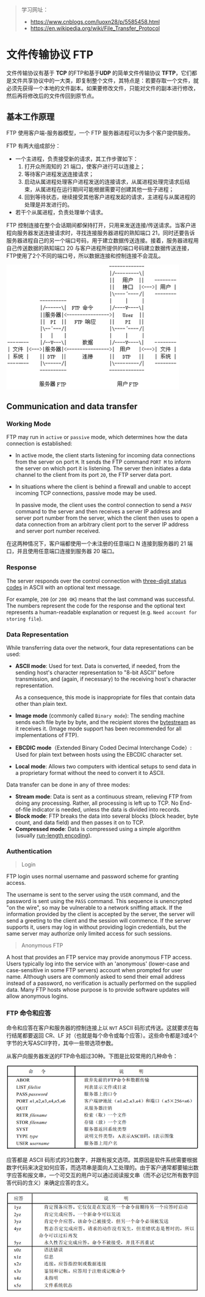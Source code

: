 > 学习网址：
>
> - https://www.cnblogs.com/luoxn28/p/5585458.html
> - https://en.wikipedia.org/wiki/File_Transfer_Protocol

# 文件传输协议 FTP

文件传输协议有基于 **TCP** 的FTP和基于**UDP** 的简单文件传输协议 **TFTP**，它们都是文件共享协议中的一大类，即复制整个文件，其特点是：若要存取一个文件，就必须先获得一个本地的文件副本。如果要修改文件，只能对文件的副本进行修改，然后再将修改后的文件传回到原节点。

## 基本工作原理

FTP 使用客户端-服务器模型，一个 FTP 服务器进程可以为多个客户提供服务。

FTP 有两大组成部分：

- 一个主进程，负责接受新的请求，其工作步骤如下：
  1. 打开众所周知的 21 端口，使客户进行可以连接上；
  2. 等待客户进程发送连接请求；
  3. 启动从属进程处理客户进程发送的连接请求，从属进程处理完请求后结束，从属进程在运行期间可能根据需要可创建其他一些子进程；
  4. 回到等待状态，继续接受其他客户进程发起的请求，主进程与从属进程的处理是并发进行的。
- 若干个从属进程，负责处理单个请求。

FTP 控制连接在整个会话期间都保持打开，只用来发送连接/传送请求。当客户进程向服务器发送连接请求时，寻找连接服务器进程的熟知端口 21，同时还要告诉服务器进程自己的另一个端口号码，用于建立数据传送连接。接着，服务器进程用自己传送数据的熟知端口 20 与客户进程所提供的端口号码建立数据传送连接，FTP使用了2个不同的端口号，所以数据连接和控制连接不会混乱。

![FTP](./FTP-1.gif)

## Communication and data transfer

### Working Mode

FTP may run in `active` or `passive` mode, which determines how the data connection is established:

- In active mode, the client starts listening for incoming data connections from the server on port `M`. It sends the FTP command `PORT M` to inform the server on which port it is listening. The server then initiates a data channel to the client from its port `20`, the FTP server data port.

- In situations where the client is behind a firewall and unable to accept incoming TCP connections, passive mode may be used. 

  In passive mode, the client uses the control connection to send a `PASV` command to the server and then receives a server IP address and server port number from the server, which the client then uses to open a data connection from an arbitrary client port to the server IP address and server port number received.

在这两种情况下，客户端都使用一个未注册的任意端口 N 连接到服务器的 21 端口，并且使用任意端口连接到服务器 20 端口。

### Response

The server responds over the control connection with [three-digit status codes](https://en.wikipedia.org/wiki/List_of_FTP_server_return_codes) in ASCII with an optional text message. 

For example, `200` (or `200 OK`) means that the last command was successful. The numbers represent the code for the response and the optional text represents a human-readable explanation or request (e.g. `Need account for storing file`).

### Data Representation

While transferring data over the network, four data representations can be used:

- **ASCII mode**: Used for text. Data is converted, if needed, from the sending host's character representation to "8-bit ASCII" before transmission, and (again, if necessary) to the receiving host's character representation.

  As a consequence, this mode is inappropriate for files that contain data other than plain text.

- **Image mode** (commonly called `Binary mode`): The sending machine sends each file byte by byte, and the recipient stores the [bytestream](https://en.wikipedia.org/wiki/Bytestream) as it receives it. (Image mode support has been recommended for all implementations of FTP).

- **EBCDIC mode**（Extended Binary Coded Decimal Interchange Code）: Used for plain text between hosts using the EBCDIC character set.

- **Local mode**: Allows two computers with identical setups to send data in a proprietary format without the need to convert it to ASCII.

Data transfer can be done in any of three modes:

- **Stream mode**: Data is sent as a continuous stream, relieving FTP from doing any processing. Rather, all processing is left up to TCP. No End-of-file indicator is needed, unless the data is divided into records.
- **Block mode**: FTP breaks the data into several blocks (block header, byte count, and data field) and then passes it on to TCP.
- **Compressed mode**: Data is compressed using a simple algorithm (usually [run-length encoding](https://en.wikipedia.org/wiki/Run-length_encoding)).

### Authentication

> Login

FTP login uses normal username and password scheme for granting access.

The username is sent to the server using the `USER` command, and the password is sent using the `PASS` command. This sequence is unencrypted "on the wire", so may be vulnerable to a network sniffing attack. If the information provided by the client is accepted by the server, the server will send a greeting to the client and the session will commence. If the server supports it, users may log in without providing login credentials, but the same server may authorize only limited access for such sessions.

> Anonymous FTP

A host that provides an FTP service may provide anonymous FTP access. Users typically log into the service with an 'anonymous' (lower-case and case-sensitive in some FTP servers) account when prompted for user name. Although users are commonly asked to send their email address instead of a password, no verification is actually performed on the supplied data. Many FTP hosts whose purpose is to provide software updates will allow anonymous logins.

### FTP 命令和应答

命令和应答在客户和服务器的控制连接上以 `NVT` ASCII 码形式传送。这就要求在每行结尾都要返回 CR、LF 对（也就是每个命令或每个应答）。这些命令都是3或4个字节的大写ASCII字符，其中一些带选项参数。

从客户向服务器发送的FTP命令超过30种。下图是比较常用的几种命令：

![FTP-2](./FTP-2.png)

应答都是 ASCII 码形式的3位数字，并跟有报文选项。其原因是软件系统需要根据数字代码来决定如何应答，而选项串是面向人工处理的。由于客户通常都要输出数字应答和报文串，一个可交互的用户可以通过阅读报文串（而不必记忆所有数字回答代码的含义）来确定应答的含义。

![FTP](./FTP-3.png)

